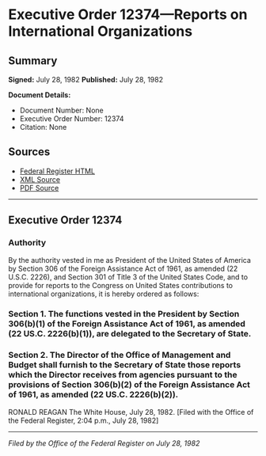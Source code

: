 # Executive Order 12374—Reports on International Organizations

## Summary

**Signed:** July 28, 1982
**Published:** July 28, 1982

**Document Details:**
- Document Number: None
- Executive Order Number: 12374
- Citation: None

## Sources
- [Federal Register HTML](https://www.presidency.ucsb.edu/documents/executive-order-12374-reports-international-organizations)
- [XML Source](None)
- [PDF Source](None)

---

## Executive Order 12374

### Authority

By the authority vested in me as President of the United States of America by Section 306 of the Foreign Assistance Act of 1961, as amended (22 U.S.C. 2226), and Section 301 of Title 3 of the United States Code, and to provide for reports to the Congress on United States contributions to international organizations, it is hereby ordered as follows:
### Section 1. The functions vested in the President by Section 306(b)(1) of the Foreign Assistance Act of 1961, as amended (22 US.C. 2226(b)(1)), are delegated to the Secretary of State.

### Section 2. The Director of the Office of Management and Budget shall furnish to the Secretary of State those reports which the Director receives from agencies pursuant to the provisions of Section 306(b)(2) of the Foreign Assistance Act of 1961, as amended (22 US.C. 2226(b)(2)).

RONALD REAGAN
The White House,
July 28, 1982.
[Filed with the Office of the Federal Register, 2:04 p.m., July 28, 1982]

---

*Filed by the Office of the Federal Register on July 28, 1982*
